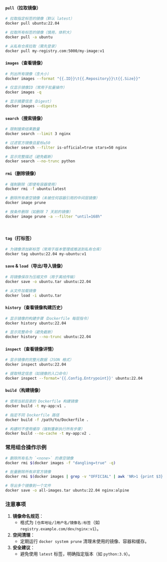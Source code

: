 #### ​**​`pull`（拉取镜像）​**​

```sh
# 拉取指定标签的镜像（默认 latest）
docker pull ubuntu:22.04

# 拉取所有标签的镜像（慎用，体积大）
docker pull -a ubuntu

# 从私有仓库拉取（需先登录）
docker pull my-registry.com:5000/my-image:v1
```

#### ​**​`images`（查看镜像）​**​

```sh
# 列出所有镜像（含大小）
docker images --format "{{.ID}}\t{{.Repository}}\t{{.Size}}"

# 仅显示镜像ID（常用于批量操作）
docker images -q

# 显示摘要信息（Digest）
docker images --digests
```

#### ​**​`search`（搜索镜像）​**​

```sh
# 限制搜索结果数量
docker search --limit 3 nginx

# 过滤官方镜像且星标≥50
docker search --filter is-official=true stars=50 nginx

# 显示完整描述（避免截断）
docker search --no-trunc python
```

#### ​**​`rmi`（删除镜像）​**​

```sh
# 强制删除（即使有容器使用）
docker rmi -f ubuntu:latest

# 删除所有悬空镜像（未被任何容器引用的中间层镜像）
docker image prune

# 按条件删除（如删除 7 天前的镜像）
docker image prune -a --filter "until=168h"
```
​
#### ​**​`tag`（打标签）​**​

```sh
# 为镜像添加新标签（常用于版本管理或推送到私有仓库）
docker tag ubuntu:22.04 my-ubuntu:v1
```

#### ​**​`save` & `load`（导出/导入镜像）​**​

```sh
# 将镜像保存为压缩文件（用于离线传输）
docker save -o ubuntu.tar ubuntu:22.04

# 从文件加载镜像
docker load -i ubuntu.tar
```

#### ​**​`history`（查看镜像构建历史）​**​

```sh
# 显示镜像的构建步骤（Dockerfile 每层指令）
docker history ubuntu:22.04

# 显示完整命令（避免截断）
docker history --no-trunc ubuntu:22.04
```

#### ​**​`inspect`（查看镜像详情）​**​

```sh
# 显示镜像的完整元数据（JSON 格式）
docker inspect ubuntu:22.04

# 提取特定信息（如镜像的入口命令）
docker inspect --format='{{.Config.Entrypoint}}' ubuntu:22.04
```

#### ​**​`build`（构建镜像）​**​

```sh
# 使用当前目录的 Dockerfile 构建镜像
docker build -t my-app:v1 .

# 指定不同 Dockerfile 路径
docker build -f /path/to/Dockerfile .

# 构建时不使用缓存（强制重新执行所有步骤）
docker build --no-cache -t my-app:v2 .
```

### ​**​常用组合操作示例​**​

```sh
# 删除所有名为 `<none>` 的悬空镜像
docker rmi $(docker images -f "dangling=true" -q)

# 批量删除所有非官方镜像
docker rmi $(docker images | grep -v "OFFICIAL" | awk 'NR>1 {print $3}')

# 导出多个镜像到一个文件
docker save -o all-images.tar ubuntu:22.04 nginx:alpine
```

### ​**​注意事项​**​

1. ​**​镜像命名规范​**​：
    - 格式为 `[仓库地址/]用户名/镜像名:标签`（如 `registry.example.com/dev/nginx:v1`）。
2. ​**​空间清理​**​：
    - 定期运行 `docker system prune` 清理未使用的镜像、容器和缓存。
3. ​**​安全建议​**​：
    - 避免使用 `latest` 标签，明确指定版本（如 `python:3.9`）。